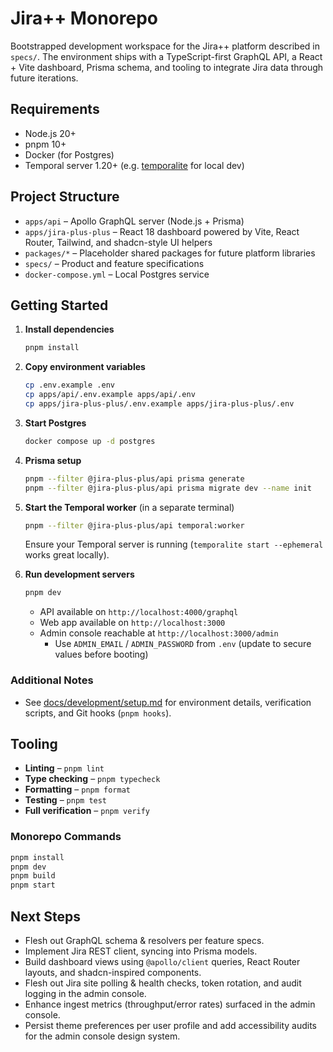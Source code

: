 # Jira++ Monorepo

Bootstrapped development workspace for the Jira++ platform described in `specs/`. The environment ships with a TypeScript-first GraphQL API, a React + Vite dashboard, Prisma schema, and tooling to integrate Jira data through future iterations.

## Requirements
- Node.js 20+
- pnpm 10+
- Docker (for Postgres)
- Temporal server 1.20+ (e.g. [temporalite](https://github.com/temporalio/temporalite) for local dev)

## Project Structure
- `apps/api` – Apollo GraphQL server (Node.js + Prisma)
- `apps/jira-plus-plus` – React 18 dashboard powered by Vite, React Router, Tailwind, and shadcn-style UI helpers
- `packages/*` – Placeholder shared packages for future platform libraries
- `specs/` – Product and feature specifications
- `docker-compose.yml` – Local Postgres service

## Getting Started
1. **Install dependencies**
   ```bash
   pnpm install
   ```
2. **Copy environment variables**
   ```bash
   cp .env.example .env
   cp apps/api/.env.example apps/api/.env
   cp apps/jira-plus-plus/.env.example apps/jira-plus-plus/.env
   ```
3. **Start Postgres**
   ```bash
   docker compose up -d postgres
   ```
4. **Prisma setup**
   ```bash
   pnpm --filter @jira-plus-plus/api prisma generate
   pnpm --filter @jira-plus-plus/api prisma migrate dev --name init
   ```
5. **Start the Temporal worker** (in a separate terminal)
   ```bash
   pnpm --filter @jira-plus-plus/api temporal:worker
   ```
   Ensure your Temporal server is running (`temporalite start --ephemeral` works great locally).

6. **Run development servers**
   ```bash
   pnpm dev
   ```
   - API available on `http://localhost:4000/graphql`
   - Web app available on `http://localhost:3000`
   - Admin console reachable at `http://localhost:3000/admin`
     - Use `ADMIN_EMAIL` / `ADMIN_PASSWORD` from `.env` (update to secure values before booting)

### Additional Notes

- See [docs/development/setup.md](docs/development/setup.md) for environment details,
  verification scripts, and Git hooks (`pnpm hooks`).

## Tooling
- **Linting** – `pnpm lint`
- **Type checking** – `pnpm typecheck`
- **Formatting** – `pnpm format`
- **Testing** – `pnpm test`
- **Full verification** – `pnpm verify`

### Monorepo Commands

```bash
pnpm install
pnpm dev
pnpm build
pnpm start
```

## Next Steps
- Flesh out GraphQL schema & resolvers per feature specs.
- Implement Jira REST client, syncing into Prisma models.
- Build dashboard views using `@apollo/client` queries, React Router layouts, and shadcn-inspired components.
- Flesh out Jira site polling & health checks, token rotation, and audit logging in the admin console.
- Enhance ingest metrics (throughput/error rates) surfaced in the admin console.
- Persist theme preferences per user profile and add accessibility audits for the admin console design system.
